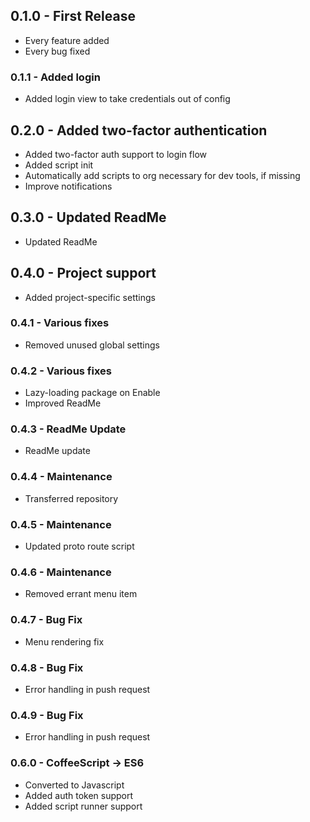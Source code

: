 ## 0.1.0 - First Release
* Every feature added
* Every bug fixed

### 0.1.1 - Added login
* Added login view to take credentials out of config

## 0.2.0 - Added two-factor authentication
* Added two-factor auth support to login flow
* Added script init
 * Automatically add scripts to org necessary for dev tools, if missing
* Improve notifications

## 0.3.0 - Updated ReadMe
* Updated ReadMe

## 0.4.0 - Project support
* Added project-specific settings

### 0.4.1 - Various fixes
* Removed unused global settings

### 0.4.2 - Various fixes
* Lazy-loading package on Enable
* Improved ReadMe

### 0.4.3 - ReadMe Update
* ReadMe update

### 0.4.4 - Maintenance
* Transferred repository

### 0.4.5 - Maintenance
* Updated proto route script

### 0.4.6 - Maintenance
* Removed errant menu item

### 0.4.7 - Bug Fix
* Menu rendering fix

### 0.4.8 - Bug Fix
* Error handling in push request

### 0.4.9 - Bug Fix
* Error handling in push request

### 0.6.0 - CoffeeScript -> ES6
* Converted to Javascript
* Added auth token support
* Added script runner support